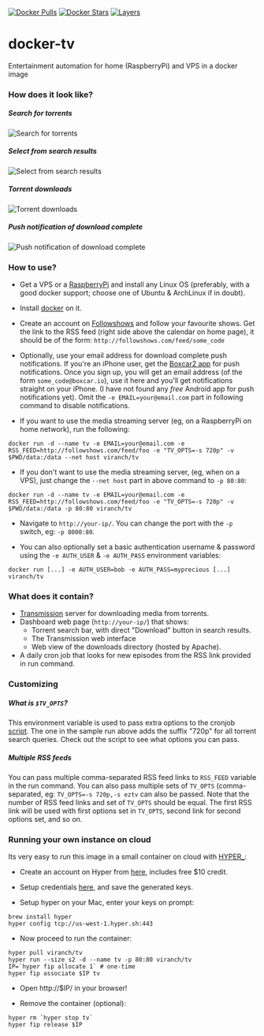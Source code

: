 [![Docker Pulls](https://img.shields.io/docker/pulls/viranch/tv.svg?maxAge=604800)](https://hub.docker.com/r/viranch/tv/) [![Docker Stars](https://img.shields.io/docker/stars/viranch/tv.svg?maxAge=604800)](https://hub.docker.com/r/viranch/tv/) [![Layers](https://images.microbadger.com/badges/image/viranch/tv:armv7.svg)](https://hub.docker.com/r/viranch/tv/)

# docker-tv
Entertainment automation for home (RaspberryPi) and VPS in a docker image

### How does it look like?

##### Search for torrents
![Search for torrents](https://raw.githubusercontent.com/viranch/docker-tv/master/screenshots/ss1.png)
##### Select from search results
![Select from search results](https://raw.githubusercontent.com/viranch/docker-tv/master/screenshots/ss2.png)
##### Torrent downloads
![Torrent downloads](https://raw.githubusercontent.com/viranch/docker-tv/master/screenshots/ss3.png)
##### Push notification of download complete
![Push notification of download complete](https://raw.githubusercontent.com/viranch/docker-tv/master/screenshots/ss4.jpg)

### How to use?

- Get a VPS or a [RaspberryPi](http://www.raspberrypi.org/) and install any Linux OS (preferably, with a good docker support; choose one of Ubuntu & ArchLinux if in doubt).

- Install [docker](https://docs.docker.com/installation/#installation) on it.

- Create an account on [Followshows](http://followshows.com/) and follow your favourite shows. Get the link to the RSS feed (right side above the calendar on home page), it should be of the form: `http://followshows.com/feed/some_code`

- Optionally, use your email address for download complete push notifications.  If you're an iPhone user, get the [Boxcar2 app](https://boxcar.io/client) for push notifications. Once you sign up, you will get an email address (of the form `some_code@boxcar.io`), use it here and you'll get notifications straight on your iPhone. (I have not found any _free_ Android app for push notifications yet). Omit the `-e EMAIL=your@email.com` part in following command to disable notifications.

- If you want to use the media streaming server (eg, on a RaspberryPi on home network), run the following:
```
docker run -d --name tv -e EMAIL=your@email.com -e RSS_FEED=http://followshows.com/feed/foo -e "TV_OPTS=-s 720p" -v $PWD/data:/data --net host viranch/tv
```
- If you don't want to use the media streaming server, (eg, when on a VPS), just change the `--net host` part in above command to `-p 80:80`:
```
docker run -d --name tv -e EMAIL=your@email.com -e RSS_FEED=http://followshows.com/feed/foo -e "TV_OPTS=-s 720p" -v $PWD/data:/data -p 80:80 viranch/tv
```
- Navigate to `http://your-ip/`. You can change the port with the `-p` switch, eg: `-p 8000:80`.

- You can also optionally set a basic authentication username & password using the `-e AUTH_USER` & `-e AUTH_PASS` environment variables:
```
docker run [...] -e AUTH_USER=bob -e AUTH_PASS=myprecious [...] viranch/tv
```

### What does it contain?

- [Transmission](http://www.transmissionbt.com/) server for downloading media from torrents.
- Dashboard web page (`http://your-ip/`) that shows:
  - Torrent search bar, with direct "Download" button in search results.
  - The Transmission web interface
  - Web view of the downloads directory (hosted by Apache).
- A daily cron job that looks for new episodes from the RSS link provided in run command.

### Customizing

##### What is `$TV_OPTS`?

This environment variable is used to pass extra options to the cronjob [script](https://github.com/viranch/docker-tv/blob/master/assets/tv.sh). The one in the sample run above adds the suffix "720p" for all torrent search queries.
 Check out the script to see what options you can pass.

##### Multiple RSS feeds

You can pass multiple comma-separated RSS feed links to `RSS_FEED` variable in the run command.
You can also pass multiple sets of `TV_OPTS` (comma-separated, eg: `TV_OPTS=-s 720p,-s eztv` can also be passed.
Note that the number of RSS feed links and set of `TV_OPTS` should be equal. The first RSS link will be used with first options set in `TV_OPTS`, second link for second options set, and so on.

### Running your own instance on cloud

Its very easy to run this image in a small container on cloud with [HYPER_](https://hyper.sh/):

- Create an account on Hyper from [here](https://console.hyper.sh/register/invite/aMwmwDQ8dPcbKmzMqY2KCdrLgw4xd9sd), includes free $10 credit.

- Setup credentials [here](https://console.hyper.sh/account/credential), and save the generated keys.

- Setup hyper on your Mac, enter your keys on prompt:
```
brew install hyper
hyper config tcp://us-west-1.hyper.sh:443
```

- Now proceed to run the container:
```
hyper pull viranch/tv
hyper run --size s2 -d --name tv -p 80:80 viranch/tv
IP=`hyper fip allocate 1` # one-time
hyper fip associate $IP tv
```

- Open http://$IP/ in your browser!

- Remove the container (optional):
```
hyper rm `hyper stop tv`
hyper fip release $IP
```
